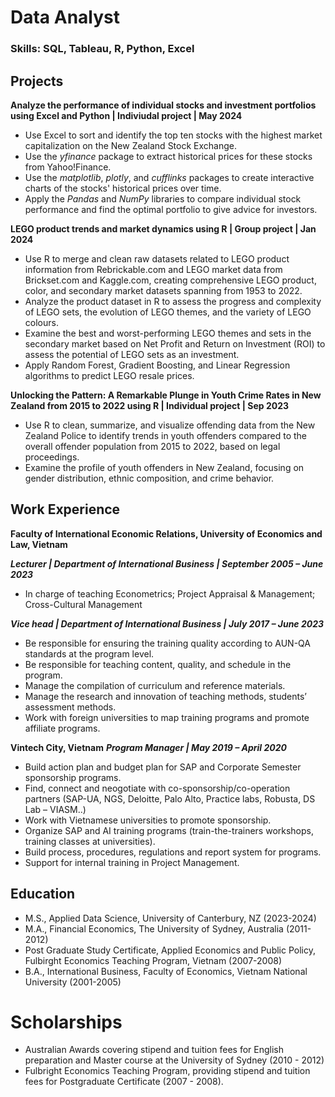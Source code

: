 # Data Analyst

### Skills: SQL, Tableau, R, Python, Excel

## Projects
**Analyze the performance of individual stocks and investment portfolios using Excel and Python | Indiviudal project | May 2024**
- Use Excel to sort and identify the top ten stocks with the highest market capitalization on the New Zealand Stock Exchange.
- Use the *yfinance* package to extract historical prices for these stocks from Yahoo!Finance.
- Use the *matplotlib*, *plotly*, and *cufflinks* packages to create interactive charts of the stocks' historical prices over time.
- Apply the *Pandas* and *NumPy* libraries to compare individual stock performance and find the optimal portfolio to give advice for investors.

**LEGO product trends and market dynamics using R | Group project | Jan 2024**
- Use R to merge and clean raw datasets related to LEGO product information from Rebrickable.com and LEGO market data from Brickset.com and Kaggle.com, creating comprehensive LEGO product, color, and secondary market datasets spanning from 1953 to 2022.
- Analyze the product dataset in R to assess the progress and complexity of LEGO sets, the evolution of LEGO themes, and the variety of LEGO colours.
- Examine the best and worst-performing LEGO themes and sets in the secondary market based on Net Profit and Return on Investment (ROI) to assess the potential of LEGO sets as an investment.
- Apply Random Forest, Gradient Boosting, and Linear Regression algorithms to predict LEGO resale prices.

**Unlocking the Pattern: A Remarkable Plunge in Youth Crime Rates in New Zealand from 2015 to 2022 using R | Individual project | Sep 2023**
- Use R to clean, summarize, and visualize offending data from the New Zealand Police to identify trends in youth offenders compared to the overall offender population from 2015 to 2022, based on legal proceedings.
- Examine the profile of youth offenders in New Zealand, focusing on gender distribution, ethnic composition, and crime behavior.

## Work Experience
**Faculty of International Economic Relations, University of Economics and Law, Vietnam**

***Lecturer | Department of International Business | September 2005 – June 2023***
- In charge of teaching Econometrics; Project Appraisal & Management; Cross-Cultural Management
  
***Vice head | Department of International Business | July 2017 – June 2023***
- Be responsible for ensuring the training quality according to AUN-QA standards at the program level.
- Be responsible for teaching content, quality, and schedule in the program.
- Manage the compilation of curriculum and reference materials.
- Manage the research and innovation of teaching methods, students’ assessment methods. 
- Work with foreign universities to map training programs and promote affiliate programs.

**Vintech City, Vietnam**
***Program Manager | May 2019 – April 2020***
- Build action plan and budget plan for SAP and Corporate Semester sponsorship programs.
- Find, connect and neogotiate with co-sponsorship/co-operation partners (SAP-UA, NGS, Deloitte, Palo Alto, Practice labs, Robusta, DS Lab – VIASM..)
- Work with Vietnamese universities to promote sponsorship.  
- Organize SAP and AI training programs (train-the-trainers workshops, training classes at universities). 
- Build process, procedures, regulations and report system for programs.
- Support for internal training in Project Management.

## Education
- M.S., Applied Data Science, University of Canterbury, NZ (2023-2024)
- M.A., Financial Economics, The University of Sydney, Australia (2011-2012)
- Post Graduate Study Certificate, Applied Economics and Public Policy, Fulbirght Economics Teaching Program, Vietnam (2007-2008)
- B.A., International Business, Faculty of Economics, Vietnam National University (2001-2005)

# Scholarships
- Australian Awards covering stipend and tuition fees for English preparation and Master course at the University of Sydney (2010 - 2012)
- Fulbright Economics Teaching Program, providing stipend and tuition fees for Postgraduate Certificate (2007 - 2008).
